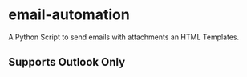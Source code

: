 # email-automation
A Python Script to send emails with attachments an HTML Templates.


## Supports Outlook Only